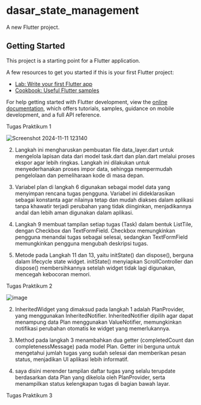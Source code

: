 # dasar_state_management

A new Flutter project.

## Getting Started

This project is a starting point for a Flutter application.

A few resources to get you started if this is your first Flutter project:

- [Lab: Write your first Flutter app](https://docs.flutter.dev/get-started/codelab)
- [Cookbook: Useful Flutter samples](https://docs.flutter.dev/cookbook)

For help getting started with Flutter development, view the
[online documentation](https://docs.flutter.dev/), which offers tutorials,
samples, guidance on mobile development, and a full API reference.

Tugas Praktikum 1

![Screenshot 2024-11-11 123140](https://github.com/user-attachments/assets/5d6e6f4f-6402-48b4-90ce-7646a6d08d10)

2. Langkah ini mengharuskan pembuatan file data_layer.dart untuk mengelola lapisan data dari model task.dart dan plan.dart melalui proses ekspor agar lebih ringkas. Langkah ini dilakukan untuk menyederhanakan proses impor data, sehingga mempermudah pengelolaan dan pemeliharaan kode di masa depan.

3. Variabel plan di langkah 6 digunakan sebagai model data yang menyimpan rencana tugas pengguna. Variabel ini dideklarasikan sebagai konstanta agar nilainya tetap dan mudah diakses dalam aplikasi tanpa khawatir terjadi perubahan yang tidak diinginkan, menjadikannya andal dan lebih aman digunakan dalam aplikasi.

4. Langkah 9 membuat tampilan setiap tugas (Task) dalam bentuk ListTile, dengan Checkbox dan TextFormField. Checkbox memungkinkan pengguna menandai tugas sebagai selesai, sedangkan TextFormField memungkinkan pengguna mengubah deskripsi tugas.

5. Metode pada Langkah 11 dan 13, yaitu initState() dan dispose(), berguna dalam lifecycle state widget. initState() menyiapkan ScrollController dan dispose() membersihkannya setelah widget tidak lagi digunakan, mencegah kebocoran memori.

Tugas Praktikum 2

![image](https://github.com/user-attachments/assets/4628d5d8-e2aa-4896-b097-866f334740e1)

2. InheritedWidget yang dimaksud pada langkah 1 adalah PlanProvider, yang menggunakan InheritedNotifier. InheritedNotifier dipilih agar dapat menampung data Plan menggunakan ValueNotifier, memungkinkan notifikasi perubahan otomatis ke widget yang memerlukannya.

3. Method pada langkah 3 menambahkan dua getter (completedCount dan completenessMessage) pada model Plan. Getter ini berguna untuk mengetahui jumlah tugas yang sudah selesai dan memberikan pesan status, menjadikan UI aplikasi lebih informatif.

4. saya disini merender tampilan daftar tugas yang selalu terupdate berdasarkan data Plan yang dikelola oleh PlanProvider, serta menampilkan status kelengkapan tugas di bagian bawah layar.

Tugas Praktikum 3

